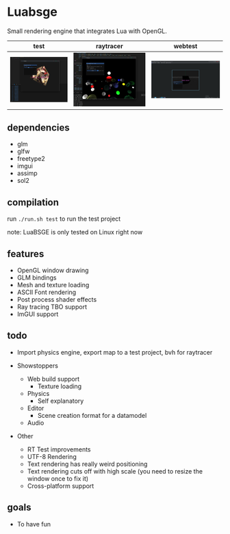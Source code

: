 # Luabsge

Small rendering engine that integrates Lua with OpenGL.<br/>

| test                                                  | raytracer                                                |  webtest                                                  |
| ----------------------------------------------------- | -------------------------------------------------------- |  ----------------------------------------------------- | 
| ![Test project](repo/luabsge.png)                          | ![Ray tracer](repo/luabsge_2.png)                   |  ![Test project](repo/webtest.png)                     |

## dependencies

-   glm
-   glfw
-   freetype2
-   imgui
-   assimp
-   sol2

## compilation

run `./run.sh test` to run the test project

note: LuaBSGE is only tested on Linux right now

## features

-   OpenGL window drawing
-   GLM bindings
-   Mesh and texture loading
-   ASCII Font rendering
-   Post process shader effects
-   Ray tracing TBO support
-   ImGUI support

## todo

-   Import physics engine, export map to a test project, bvh for raytracer

-   Showstoppers
    -   Web build support
        -   Texture loading
    -   Physics
        -   Self explanatory
    -   Editor
        -   Scene creation format for a datamodel
    -   Audio
-   Other
    -   RT Test improvements
    -   UTF-8 Rendering
    -   Text rendering has really weird positioning
    -   Text rendering cuts off with high scale (you need to resize the window once to fix it)
    -   Cross-platform support

## goals

-   To have fun